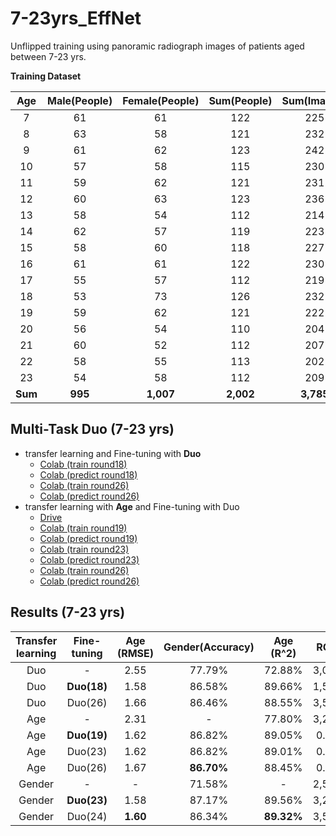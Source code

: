 # 7-23yrs_EffNet
Unflipped training using panoramic radiograph images of patients aged between 7-23 yrs.

**Training Dataset**

|  Age  | Male(People)  | Female(People)  | Sum(People)  |  Sum(Images) |
|:-----:|:-------------:|:---------------:|:------------:|:------------:|
|  7    |      61       |       61        |      122     |      225     |
|  8    |      63       |       58        |      121     |      232     |
|  9    |      61       |       62        |      123     |      242     |
|  10   |      57       |       58        |      115     |      230     |
|  11   |      59       |       62        |      121     |      231     |
|  12   |      60       |       63        |      123     |      236     |
|  13   |      58       |       54        |      112     |      214     |
|  14   |      62       |       57        |      119     |      223     |
|  15   |      58       |       60        |      118     |      227     |
|  16   |      61       |       61        |      122     |      230     |
|  17   |      55       |       57        |      112     |      219     |
|  18   |      53       |       73        |      126     |      232     |
|  19   |      59       |       62        |      121     |      222     |
|  20   |      56       |       54        |      110     |      204     |
|  21   |      60       |       52        |      112     |      207     |
|  22   |      58       |       55        |      113     |      202     |
|  23   |      54       |       58        |      112     |      209     |
|**Sum**|    **995**    |    **1,007**    |   **2,002**  |   **3,785**  |

## Multi-Task Duo (7-23 yrs)
* transfer learning and Fine-tuning with **Duo**
  * [Colab (train round18)](https://colab.research.google.com/drive/1EYq2TfD1rz-_dcLBhubZ09I1wOeyBVgA?usp=sharing)
  * [Colab (predict round18)](https://colab.research.google.com/drive/1pTBi_36uTNoY1OToI5wMf3zQtQBduRGO?usp=sharing)
  * [Colab (train round26)](https://colab.research.google.com/drive/1-7xOYkyl0wohi6GfH9OVuh9-QQdl37J7?usp=sharing)
  * [Colab (predict round26)](https://colab.research.google.com/drive/19AqXF1kcoouylNK7bjoRptikT9c2_ZGk?usp=sharing)
* transfer learning with **Age**  and Fine-tuning with Duo
  * [Drive](https://drive.google.com/drive/u/0/folders/1H2nMAkqIiD26xOreEGJv7A_kyaB_F0hq)
  * [Colab (train round19)](https://colab.research.google.com/drive/1_AFMMCKYFS9WnwLvYSDDoINPFL9jecT1#scrollTo=bWEnlTSwazL5)
  * [Colab (predict round19)](https://colab.research.google.com/drive/10q47vAxyiYcOnrd09GfLtHYrPHqfpXvm?usp=sharing)
  * [Colab (train round23)](https://colab.research.google.com/drive/1pe9teVInnuSVp15VvU5zqxd5TkCCp-iL#scrollTo=Zed4TdFcG2iJ)
  * [Colab (predict round23)](https://colab.research.google.com/drive/1Z2IJqaSQXJ9jciR_GW9tzavblfZJoN4I?usp=sharing)
  * [Colab (train round26)](https://colab.research.google.com/drive/1VvWf1lJGbRUbLTjS6WkDeeZa3czz8jaR#scrollTo=Zed4TdFcG2iJ)
  * [Colab (predict round26)](https://colab.research.google.com/drive/1E3Bm_K5M4jg3TbldYRx_u8Jbe1-nHweP?usp=sharing)
  

## Results (7-23 yrs)
|  Transfer learning  | Fine-tuning  | Age (RMSE)  | Gender(Accuracy)  |  Age (R^2) |  ROC   | Epochs |
| :------------------:|:------------:|:-----------:|:-----------------:|:----------:|:------:|:------:|
|         Duo         |      -       |     2.55    |      77.79%       |   72.88%   |  3,000 |
|         Duo         |  **Duo(18)** |     1.58    |      86.58%       |   89.66%   |  1,500 |
|         Duo         |    Duo(26)   |     1.66    |      86.46%       |   88.55%   |  3,500 |
|         Age         |      -       |     2.31    |        -          |   77.80%   |  3,250 |
|         Age         | **Duo(19)**  |     1.62    |      86.82%       |   89.05%   |  0.93  | 1,500 |
|         Age         |   Duo(23)    |     1.62    |      86.82%       |   89.01%   |  0.94  | 2,500 |
|         Age         |   Duo(26)    |     1.67    |    **86.70%**     |   88.45%   |  0.94  | 3,250 |
|        Gender       |      -       |      -      |      71.58%       |     -      |  2,500 |
|        Gender       | **Duo(23)**  |     1.58    |      87.17%       |   89.56%   |  3,250 |
|        Gender       |   Duo(24)    |   **1.60**  |      86.34%       | **89.32%** |  3,500 |

